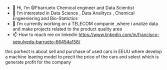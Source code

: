 - 👋 Hi, I’m @Fbarrueto Chemical engineer and Data Scientist
- 👀 I’m interested in Data Science , Data Analitycs , Chemical Engeeniering and Bio-Statictics 
- 🌱 I’m currently working on a TELECOM companie ,where i analize data and make projects related to the product quality area 
- 📫 How to reach me on linkedin https://www.linkedin.com/in/francisco-sepulveda-barrueto-66454a158/

this porhect is about sell and purchase of used cars in EEUU where  develop a machine leaning model to precit the price of the cars and select which is generate profit for the company
